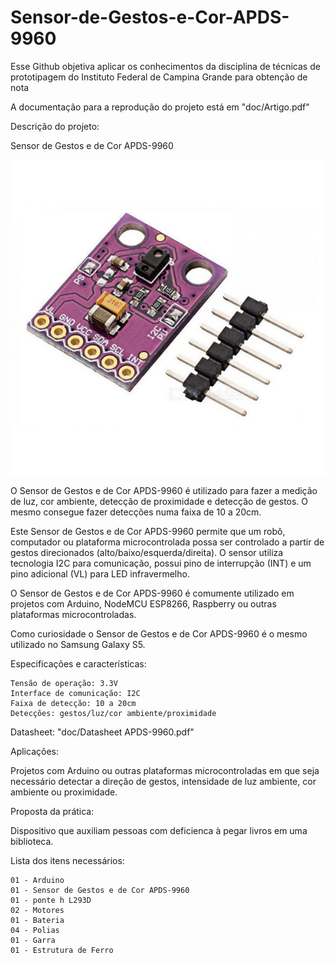 # Sensor-de-Gestos-e-Cor-APDS-9960
Esse Github objetiva aplicar os conhecimentos da disciplina de técnicas de prototipagem do Instituto Federal de Campina Grande para obtenção de nota

A documentação para a reprodução do projeto está em "doc/Artigo.pdf"

Descrição do projeto:

Sensor de Gestos e de Cor APDS-9960

![img](https://github.com/DaviDosCompiuter/Sensor-de-Gestos-e-Cor-APDS-9960/blob/main/doc/Sensor.png)

O Sensor de Gestos e de Cor APDS-9960 é utilizado para fazer a medição de luz, cor ambiente, detecção de proximidade e detecção de gestos. O mesmo consegue fazer detecções numa faixa de 10 a 20cm.

Este Sensor de Gestos e de Cor APDS-9960 permite que um robô, computador ou plataforma microcontrolada possa ser controlado a partir de gestos direcionados (alto/baixo/esquerda/direita). O sensor utiliza tecnologia I2C para comunicação, possui pino de interrupção (INT) e um pino adicional (VL) para LED infravermelho.

O Sensor de Gestos e de Cor APDS-9960 é comumente utilizado em projetos com Arduino, NodeMCU ESP8266, Raspberry ou outras plataformas microcontroladas.

Como curiosidade o Sensor de Gestos e de Cor APDS-9960 é o mesmo utilizado no Samsung Galaxy S5.

Especificações e características:
```
Tensão de operação: 3.3V
Interface de comunicação: I2C
Faixa de detecção: 10 a 20cm
Detecções: gestos/luz/cor ambiente/proximidade
```

Datasheet:
"doc/Datasheet APDS-9960.pdf"

Aplicações:

Projetos com Arduino ou outras plataformas microcontroladas em que seja necessário detectar a direção de gestos, intensidade de luz ambiente, cor ambiente ou proximidade.

Proposta da prática:

Dispositivo que auxiliam pessoas com deficienca à pegar livros em uma biblioteca.

Lista dos itens necessários:
```
01 - Arduino
01 - Sensor de Gestos e de Cor APDS-9960
01 - ponte h L293D
02 - Motores
01 - Bateria
04 - Polias
01 - Garra
01 - Estrutura de Ferro
```


